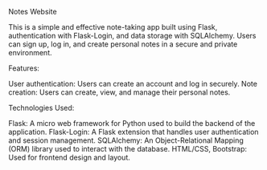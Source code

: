 Notes Website

This is a simple and effective note-taking app built using Flask, authentication with Flask-Login, and data storage with SQLAlchemy. Users can sign up, log in, and create personal notes in a secure and private environment.




Features:  

User authentication: Users can create an account and log in securely.
Note creation: Users can create, view, and manage their personal notes.




Technologies Used:

Flask: A micro web framework for Python used to build the backend of the application.
Flask-Login: A Flask extension that handles user authentication and session management.
SQLAlchemy: An Object-Relational Mapping (ORM) library used to interact with the database.
HTML/CSS, Bootstrap: Used for frontend design and layout.
